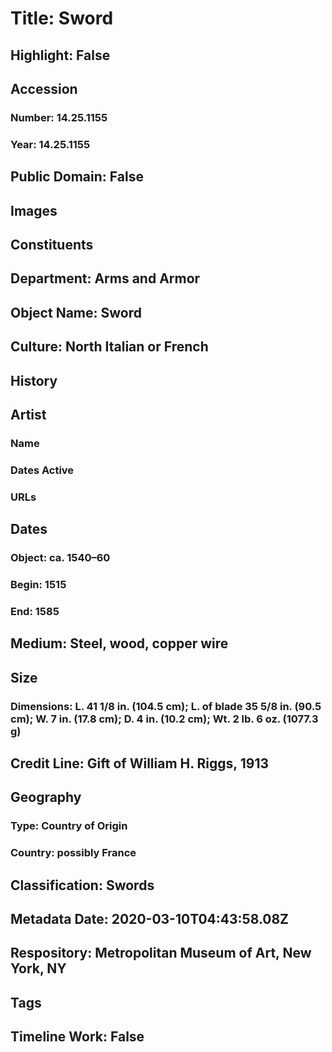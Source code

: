 # Title: Sword
## Highlight: False
## Accession
### Number: 14.25.1155
### Year: 14.25.1155
## Public Domain: False
## Images
## Constituents
## Department: Arms and Armor
## Object Name: Sword
## Culture: North Italian or French
## History
## Artist
### Name
### Dates Active
### URLs
## Dates
### Object: ca. 1540–60
### Begin: 1515
### End: 1585
## Medium: Steel, wood, copper wire
## Size
### Dimensions: L. 41 1/8 in. (104.5 cm); L. of blade 35 5/8 in. (90.5 cm); W. 7 in. (17.8 cm); D. 4 in. (10.2 cm); Wt. 2 lb. 6 oz. (1077.3 g)
## Credit Line: Gift of William H. Riggs, 1913
## Geography
### Type: Country of Origin
### Country: possibly France
## Classification: Swords
## Metadata Date: 2020-03-10T04:43:58.08Z
## Respository: Metropolitan Museum of Art, New York, NY
## Tags
## Timeline Work: False